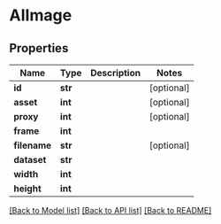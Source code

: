 # AIImage

## Properties

Name | Type | Description | Notes
------------ | ------------- | ------------- | -------------
**id** | **str** |  | [optional] 
**asset** | **int** |  | [optional] 
**proxy** | **int** |  | [optional] 
**frame** | **int** |  | 
**filename** | **str** |  | [optional] 
**dataset** | **str** |  | 
**width** | **int** |  | 
**height** | **int** |  | 

[[Back to Model list]](../#documentation-for-models) [[Back to API list]](../#documentation-for-api-endpoints) [[Back to README]](../)


